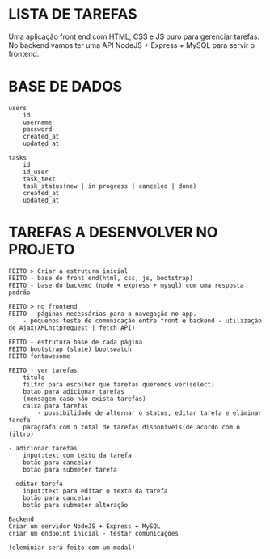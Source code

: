 # LISTA DE TAREFAS

Uma aplicação front end com HTML, CSS e JS puro para gerenciar tarefas.
No backend vamos ter uma API NodeJS + Express + MySQL para servir o frontend.

# BASE DE DADOS

    users
        id
        username
        password
        created_at
        updated_at

    tasks
        id
        id_user
        task_text
        task_status(new | in progress | canceled | done)
        created_at
        updated_at

# TAREFAS A DESENVOLVER NO PROJETO

    FEITO > Criar a estrutura inicial
    FEITO - base do front end(html, css, js, bootstrap)
    FEITO - base do backend (node + express + mysql) com uma resposta padrão

    FEITO > no frontend
    FEITO - páginas necessárias para a navegação no app.
        - pequenos teste de comunicação entre front e backend - utilização de Ajax(XMLhttprequest | fetch API)

    FEITO - estrutura base de cada página
    FEITO bootstrap (slate) bootswatch
    FEITO fontawesome
    
    FEITO - ver tarefas
        titulo
        filtro para escolher que tarefas queremos ver(select)
        botao para adicionar tarefas
        (mensagem caso não exista tarefas)
        caixa para tarefas
            - possibilidade de alternar o status, editar tarefa e eliminar tarefa
        parágrafo com o total de tarefas disponíveis(de acordo com o filtro)

    - adicionar tarefas
        input:text com texto da tarefa
        botão para cancelar
        botão para submeter tarefa
    
    - editar tarefa
        input:text para editar o texto da tarefa
        botão para cancelar
        botão para submeter alteração

    Backend
    Criar um servidor NodeJS + Express + MySQL
    criar um endpoint inicial - testar comunicações

    (eleminiar será feito com um modal)